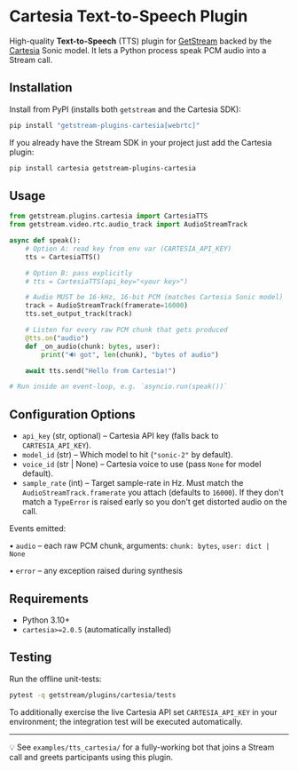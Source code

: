 # Cartesia Text-to-Speech Plugin

High-quality **Text-to-Speech** (TTS) plugin for [GetStream](https://getstream.io/) backed by the
[Cartesia](https://github.com/cartesia-ai/cartesia-python) Sonic model. It lets a Python
process speak PCM audio into a Stream call.

## Installation

Install from PyPI (installs both `getstream` and the Cartesia SDK):

```bash
pip install "getstream-plugins-cartesia[webrtc]"
```

If you already have the Stream SDK in your project just add the Cartesia plugin:

```bash
pip install cartesia getstream-plugins-cartesia
```

## Usage

```python
from getstream.plugins.cartesia import CartesiaTTS
from getstream.video.rtc.audio_track import AudioStreamTrack

async def speak():
    # Option A: read key from env var (CARTESIA_API_KEY)
    tts = CartesiaTTS()

    # Option B: pass explicitly
    # tts = CartesiaTTS(api_key="<your key>")

    # Audio MUST be 16-kHz, 16-bit PCM (matches Cartesia Sonic model)
    track = AudioStreamTrack(framerate=16000)
    tts.set_output_track(track)

    # Listen for every raw PCM chunk that gets produced
    @tts.on("audio")
    def _on_audio(chunk: bytes, user):
        print("🔊 got", len(chunk), "bytes of audio")

    await tts.send("Hello from Cartesia!")

# Run inside an event-loop, e.g. `asyncio.run(speak())`
```

## Configuration Options

- `api_key` (str, optional) – Cartesia API key (falls back to `CARTESIA_API_KEY`).
- `model_id` (str) – Which model to hit (`"sonic-2"` by default).
- `voice_id` (str | None) – Cartesia voice to use (pass `None` for model default).
- `sample_rate` (int) – Target sample-rate in Hz. Must match the
  `AudioStreamTrack.framerate` you attach (defaults to `16000`). If they don't match a
  `TypeError` is raised early so you don't get distorted audio on the call.

Events emitted:

• `audio` – each raw PCM chunk, arguments: `chunk: bytes`, `user: dict | None`

• `error` – any exception raised during synthesis

## Requirements

- Python 3.10+
- `cartesia>=2.0.5` (automatically installed)

## Testing

Run the offline unit-tests:

```bash
pytest -q getstream/plugins/cartesia/tests
```

To additionally exercise the live Cartesia API set `CARTESIA_API_KEY` in your
environment; the integration test will be executed automatically.

---

💡 See `examples/tts_cartesia/` for a fully-working bot that joins a Stream call
and greets participants using this plugin.
